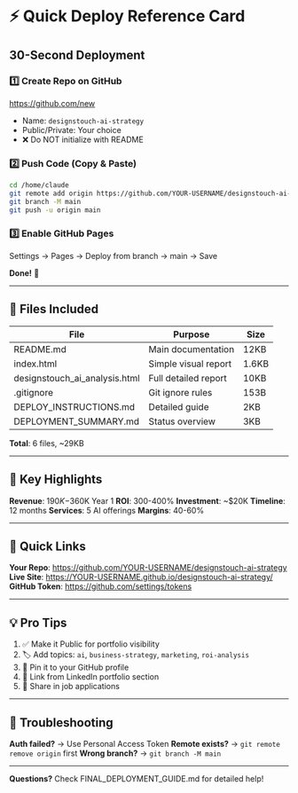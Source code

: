 # ⚡ Quick Deploy Reference Card

## 30-Second Deployment

### 1️⃣ Create Repo on GitHub
https://github.com/new
- Name: `designstouch-ai-strategy`
- Public/Private: Your choice
- ❌ Do NOT initialize with README

### 2️⃣ Push Code (Copy & Paste)
```bash
cd /home/claude
git remote add origin https://github.com/YOUR-USERNAME/designstouch-ai-strategy.git
git branch -M main
git push -u origin main
```

### 3️⃣ Enable GitHub Pages
Settings → Pages → Deploy from branch → main → Save

**Done!** 🎉

---

## 📁 Files Included

| File | Purpose | Size |
|------|---------|------|
| README.md | Main documentation | 12KB |
| index.html | Simple visual report | 1.6KB |
| designstouch_ai_analysis.html | Full detailed report | 10KB |
| .gitignore | Git ignore rules | 153B |
| DEPLOY_INSTRUCTIONS.md | Detailed guide | 2KB |
| DEPLOYMENT_SUMMARY.md | Status overview | 3KB |

**Total**: 6 files, ~29KB

---

## 🎯 Key Highlights

**Revenue**: $190K-$360K Year 1
**ROI**: 300-400%
**Investment**: ~$20K
**Timeline**: 12 months
**Services**: 5 AI offerings
**Margins**: 40-60%

---

## 🔗 Quick Links

**Your Repo**: https://github.com/YOUR-USERNAME/designstouch-ai-strategy
**Live Site**: https://YOUR-USERNAME.github.io/designstouch-ai-strategy/
**GitHub Token**: https://github.com/settings/tokens

---

## 💡 Pro Tips

1. ✅ Make it Public for portfolio visibility
2. 🏷️ Add topics: `ai`, `business-strategy`, `marketing`, `roi-analysis`
3. 📝 Pin it to your GitHub profile
4. 💼 Link from LinkedIn portfolio section
5. 📧 Share in job applications

---

## 🚨 Troubleshooting

**Auth failed?** → Use Personal Access Token
**Remote exists?** → `git remote remove origin` first
**Wrong branch?** → `git branch -M main`

---

**Questions?** Check FINAL_DEPLOYMENT_GUIDE.md for detailed help!
